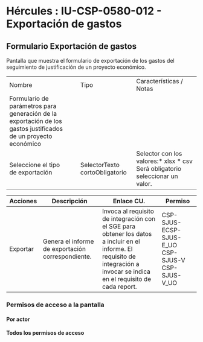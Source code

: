 # Hércules : IU\-CSP\-0580\-012 \- Exportación de gastos



## Formulario Exportación de gastos

Pantalla que muestra el formulario de exportación de los gastos del seguimiento de justificación de un proyecto económico.

  




|  | | | |
| --- | --- | --- | --- |
| Nombre | | Tipo | Características / Notas |
| Formulario de parámetros para generación de la exportación de los gastos justificados de un proyecto económico | | | |
| Seleccione el tipo de exportación | | SelectorTexto cortoObligatorio | Selector con los valores:* xlsx * csv  Será obligatorio seleccionar un valor. |



| Acciones | Descripción | Enlace CU. | Permiso |
| --- | --- | --- | --- |
| Exportar | Genera el informe de exportación correspondiente. | Invoca al requisito de integración con el SGE para obtener los datos a incluir en el informe. El requisito de integración a invocar se indica en el requisito de cada report. | CSP\-SJUS\-ECSP\-SJUS\-E\_UO CSP\-SJUS\-V CSP\-SJUS\-V\_UO |

### Permisos de acceso a la pantalla

#### Por actor

#### Todos los permisos de acceso




